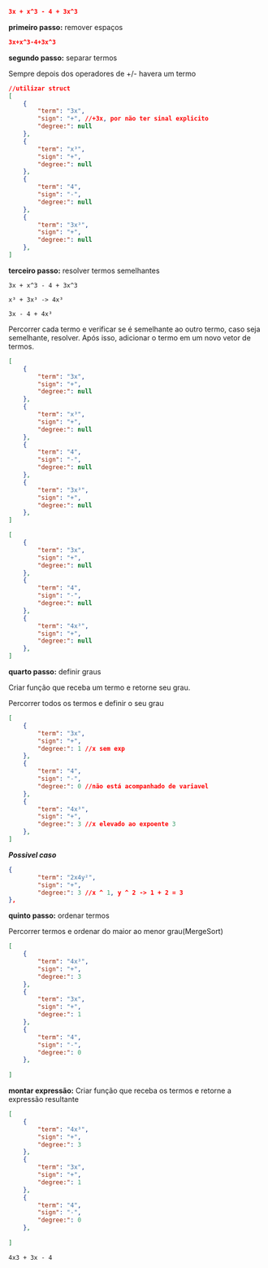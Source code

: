 ```json
3x + x^3 - 4 + 3x^3
```

**primeiro passo:** remover espaços

```json
3x+x^3-4+3x^3
```

**segundo passo:** separar termos

Sempre depois dos operadores de +/- havera um termo

```json
//utilizar struct
[
    {
        "term": "3x",
        "sign": "+", //+3x, por não ter sinal explicito
        "degree:": null
    },
    {
        "term": "x³",
        "sign": "+",
        "degree:": null
    },
    {
        "term": "4",
        "sign": "-",
        "degree:": null
    },
    {
        "term": "3x³",
        "sign": "+",
        "degree:": null
    },
]
```


**terceiro passo:** resolver termos semelhantes
```
3x + x^3 - 4 + 3x^3
```

```
x³ + 3x³ -> 4x³
```

```
3x - 4 + 4x³
```

Percorrer cada termo e verificar se é semelhante ao outro termo, caso seja semelhante, resolver. Após isso, adicionar o termo em um novo vetor de termos.

```json
[
    {
        "term": "3x",
        "sign": "+",
        "degree:": null
    },
    {
        "term": "x³",
        "sign": "+",
        "degree:": null
    },
    {
        "term": "4",
        "sign": "-",
        "degree:": null
    },
    {
        "term": "3x³",
        "sign": "+",
        "degree:": null
    },
]
```

```json
[
    {
        "term": "3x",
        "sign": "+",
        "degree:": null
    },
    {
        "term": "4",
        "sign": "-",
        "degree:": null
    },
    {
        "term": "4x³",
        "sign": "+",
        "degree:": null
    },
]
```

**quarto passo:** definir graus

Criar função que receba um termo e retorne seu grau.

Percorrer todos os termos e definir o seu grau

```json
[
    {
        "term": "3x",
        "sign": "+",
        "degree:": 1 //x sem exp
    },
    {
        "term": "4",
        "sign": "-",
        "degree:": 0 //não está acompanhado de variavel
    },
    {
        "term": "4x³",
        "sign": "+",
        "degree:": 3 //x elevado ao expoente 3
    },
]
```

**_Possivel caso_**
```json
{
        "term": "2x4y²",
        "sign": "+",
        "degree:": 3 //x ^ 1, y ^ 2 -> 1 + 2 = 3 
},
```

**quinto passo:** ordenar termos

Percorrer termos e ordenar do maior ao menor grau(MergeSort)

```json
[
    {
        "term": "4x³",
        "sign": "+",
        "degree:": 3 
    },
    {
        "term": "3x",
        "sign": "+",
        "degree:": 1 
    },
    {
        "term": "4",
        "sign": "-",
        "degree:": 0 
    },
    
]
```

**montar expressão:** Criar função que receba os termos e retorne a expressão resultante

```json
[
    {
        "term": "4x³",
        "sign": "+",
        "degree:": 3 
    },
    {
        "term": "3x",
        "sign": "+",
        "degree:": 1 
    },
    {
        "term": "4",
        "sign": "-",
        "degree:": 0 
    },
    
]
```

```
4x3 + 3x - 4
```
